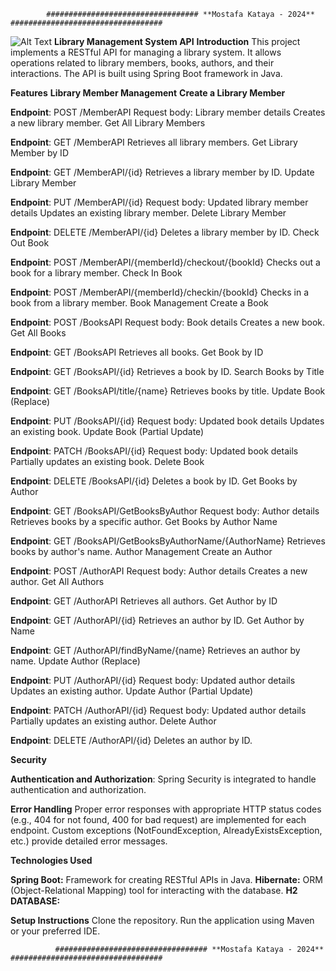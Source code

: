             ################################## **Mostafa Kataya - 2024** ##################################
![Alt Text](![image](https://github.com/mustafakataya00/LibraryManagementSystem/assets/93375540/9f6c4107-eb9b-491c-a200-3c2a458baf96)
)
**Library Management System API**
  **Introduction**
This project implements a RESTful API for managing a library system. It allows operations related to library members, books, authors, and their interactions. The API is built using Spring Boot framework in Java.

  **Features**
    **Library Member Management**
      **Create a Library Member**

**Endpoint**: POST /MemberAPI
Request body: Library member details
Creates a new library member.
Get All Library Members

**Endpoint**: GET /MemberAPI
Retrieves all library members.
Get Library Member by ID

**Endpoint**: GET /MemberAPI/{id}
Retrieves a library member by ID.
Update Library Member

**Endpoint**: PUT /MemberAPI/{id}
Request body: Updated library member details
Updates an existing library member.
Delete Library Member

**Endpoint**: DELETE /MemberAPI/{id}
Deletes a library member by ID.
Check Out Book

**Endpoint**: POST /MemberAPI/{memberId}/checkout/{bookId}
Checks out a book for a library member.
Check In Book

**Endpoint**: POST /MemberAPI/{memberId}/checkin/{bookId}
Checks in a book from a library member.
Book Management
Create a Book

**Endpoint**: POST /BooksAPI
Request body: Book details
Creates a new book.
Get All Books

**Endpoint**: GET /BooksAPI
Retrieves all books.
Get Book by ID

**Endpoint**: GET /BooksAPI/{id}
Retrieves a book by ID.
Search Books by Title

**Endpoint**: GET /BooksAPI/title/{name}
Retrieves books by title.
Update Book (Replace)

**Endpoint**: PUT /BooksAPI/{id}
Request body: Updated book details
Updates an existing book.
Update Book (Partial Update)

**Endpoint**: PATCH /BooksAPI/{id}
Request body: Updated book details
Partially updates an existing book.
Delete Book

**Endpoint**: DELETE /BooksAPI/{id}
Deletes a book by ID.
Get Books by Author

**Endpoint**: GET /BooksAPI/GetBooksByAuthor
Request body: Author details
Retrieves books by a specific author.
Get Books by Author Name

**Endpoint**: GET /BooksAPI/GetBooksByAuthorName/{AuthorName}
Retrieves books by author's name.
Author Management
Create an Author

**Endpoint**: POST /AuthorAPI
Request body: Author details
Creates a new author.
Get All Authors

**Endpoint**: GET /AuthorAPI
Retrieves all authors.
Get Author by ID

**Endpoint**: GET /AuthorAPI/{id}
Retrieves an author by ID.
Get Author by Name

**Endpoint**: GET /AuthorAPI/findByName/{name}
Retrieves an author by name.
Update Author (Replace)

**Endpoint**: PUT /AuthorAPI/{id}
Request body: Updated author details
Updates an existing author.
Update Author (Partial Update)

**Endpoint**: PATCH /AuthorAPI/{id}
Request body: Updated author details
Partially updates an existing author.
Delete Author

**Endpoint**: DELETE /AuthorAPI/{id}
Deletes an author by ID.

**Security**

**Authentication and Authorization**: Spring Security is integrated to handle authentication and authorization.

**Error Handling**
Proper error responses with appropriate HTTP status codes (e.g., 404 for not found, 400 for bad request) are implemented for each endpoint.
Custom exceptions (NotFoundException, AlreadyExistsException, etc.) provide detailed error messages.

**Technologies Used**

  **Spring Boot:** Framework for creating RESTful APIs in Java.
  **Hibernate:** ORM (Object-Relational Mapping) tool for interacting with the database.
  **H2 DATABASE:**
  
**Setup Instructions**
  Clone the repository.
  Run the application using Maven or your preferred IDE.


              ################################## **Mostafa Kataya - 2024** ##################################
